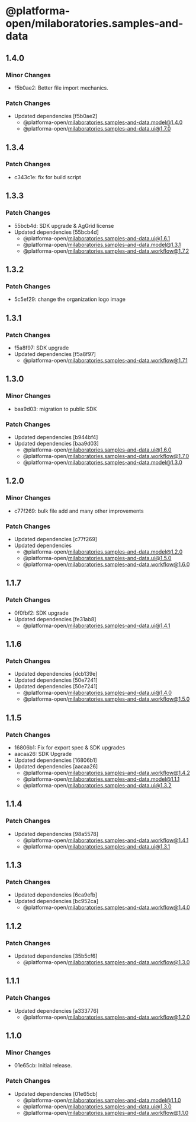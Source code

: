 # @platforma-open/milaboratories.samples-and-data

## 1.4.0

### Minor Changes

- f5b0ae2: Better file import mechanics.

### Patch Changes

- Updated dependencies [f5b0ae2]
  - @platforma-open/milaboratories.samples-and-data.model@1.4.0
  - @platforma-open/milaboratories.samples-and-data.ui@1.7.0

## 1.3.4

### Patch Changes

- c343c1e: fix for build script

## 1.3.3

### Patch Changes

- 55bcb4d: SDK upgrade & AgGrid license
- Updated dependencies [55bcb4d]
  - @platforma-open/milaboratories.samples-and-data.ui@1.6.1
  - @platforma-open/milaboratories.samples-and-data.model@1.3.1
  - @platforma-open/milaboratories.samples-and-data.workflow@1.7.2

## 1.3.2

### Patch Changes

- 5c5ef29: change the organization logo image

## 1.3.1

### Patch Changes

- f5a8f97: SDK upgrade
- Updated dependencies [f5a8f97]
  - @platforma-open/milaboratories.samples-and-data.workflow@1.7.1

## 1.3.0

### Minor Changes

- baa9d03: migration to public SDK

### Patch Changes

- Updated dependencies [b944bf4]
- Updated dependencies [baa9d03]
  - @platforma-open/milaboratories.samples-and-data.ui@1.6.0
  - @platforma-open/milaboratories.samples-and-data.workflow@1.7.0
  - @platforma-open/milaboratories.samples-and-data.model@1.3.0

## 1.2.0

### Minor Changes

- c77f269: bulk file add and many other improvements

### Patch Changes

- Updated dependencies [c77f269]
- Updated dependencies
  - @platforma-open/milaboratories.samples-and-data.model@1.2.0
  - @platforma-open/milaboratories.samples-and-data.ui@1.5.0
  - @platforma-open/milaboratories.samples-and-data.workflow@1.6.0

## 1.1.7

### Patch Changes

- 0f0fbf2: SDK upgrade
- Updated dependencies [fe31ab8]
  - @platforma-open/milaboratories.samples-and-data.ui@1.4.1

## 1.1.6

### Patch Changes

- Updated dependencies [dcb139e]
- Updated dependencies [50e7241]
- Updated dependencies [50e7241]
  - @platforma-open/milaboratories.samples-and-data.ui@1.4.0
  - @platforma-open/milaboratories.samples-and-data.workflow@1.5.0

## 1.1.5

### Patch Changes

- 16806b1: Fix for export spec & SDK upgrades
- aacaa26: SDK Upgrade
- Updated dependencies [16806b1]
- Updated dependencies [aacaa26]
  - @platforma-open/milaboratories.samples-and-data.workflow@1.4.2
  - @platforma-open/milaboratories.samples-and-data.model@1.1.1
  - @platforma-open/milaboratories.samples-and-data.ui@1.3.2

## 1.1.4

### Patch Changes

- Updated dependencies [98a5578]
  - @platforma-open/milaboratories.samples-and-data.workflow@1.4.1
  - @platforma-open/milaboratories.samples-and-data.ui@1.3.1

## 1.1.3

### Patch Changes

- Updated dependencies [6ca9efb]
- Updated dependencies [bc952ca]
  - @platforma-open/milaboratories.samples-and-data.workflow@1.4.0

## 1.1.2

### Patch Changes

- Updated dependencies [35b5cf6]
  - @platforma-open/milaboratories.samples-and-data.workflow@1.3.0

## 1.1.1

### Patch Changes

- Updated dependencies [a333776]
  - @platforma-open/milaboratories.samples-and-data.workflow@1.2.0

## 1.1.0

### Minor Changes

- 01e65cb: Initial release.

### Patch Changes

- Updated dependencies [01e65cb]
  - @platforma-open/milaboratories.samples-and-data.model@1.1.0
  - @platforma-open/milaboratories.samples-and-data.ui@1.3.0
  - @platforma-open/milaboratories.samples-and-data.workflow@1.1.0
